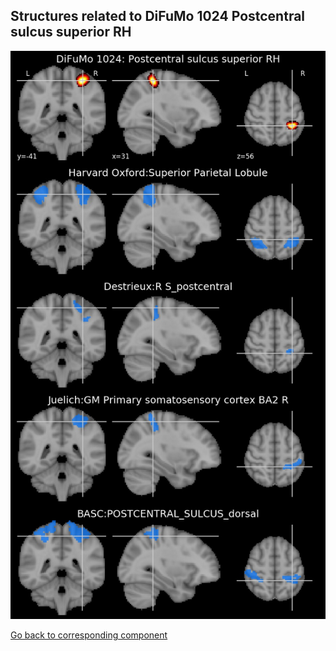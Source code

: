 


## Structures related to DiFuMo 1024 Postcentral sulcus superior RH

![701](701.jpg "Structures related to DiFuMo 1024 Postcentral sulcus superior RH")

[Go back to corresponding component](https://parietal-inria.github.io/DiFuMo/1024/html/701.html)